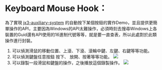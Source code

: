 # Keyboard Mouse Hook：

為了實現 [jx3-auxiliary-system](https://github.com/lucasgo24601/jx3-auxiliary-system) 的自動按下某個按鈕的實作Demo，並且提供更簡單操作的API，主要因為Windows的API太難操作，必須時刻去搜尋Windows上各裝置的Guid還有API使用的16進制代號等等，就是要一直查表，所以此處對於此類操作進行封裝。
1. 可以偵測滑鼠的移動位置、上滾、下滾、滾輪中鍵、左鍵、右鍵等等功能。
2. 可以偵測鍵盤任意按鈕 按下、 放開、按著等等功能。
![](https://i.imgur.com/M4lbU8F.png)
3. 可以錄製一段滑鼠和鍵盤的操作，之後播放這個錄製操作。
![](https://i.imgur.com/cuA8QcP.png)
